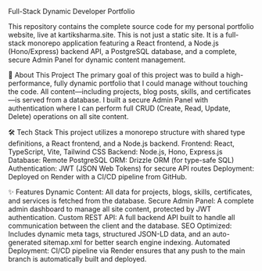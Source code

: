 Full-Stack Dynamic Developer Portfolio

This repository contains the complete source code for my personal portfolio website, live at kartiksharma.site.
This is not just a static site. It is a full-stack monorepo application featuring a React frontend, a Node.js (Hono/Express) backend API, a PostgreSQL database, and a complete, secure Admin Panel for dynamic content management.

🚀 About This Project
The primary goal of this project was to build a high-performance, fully dynamic portfolio that I could manage without touching the code.
All content—including projects, blog posts, skills, and certificates—is served from a database. I built a secure Admin Panel with authentication where I can perform full CRUD (Create, Read, Update, Delete) operations on all site content.

🛠️ Tech Stack
This project utilizes a monorepo structure with shared type definitions, a React frontend, and a Node.js backend.
Frontend: React, TypeScript, Vite, Tailwind CSS
Backend: Node.js, Hono, Express.js
Database: Remote PostgreSQL
ORM: Drizzle ORM (for type-safe SQL)
Authentication: JWT (JSON Web Tokens) for secure API routes
Deployment: Deployed on Render with a CI/CD pipeline from GitHub.

✨ Features
Dynamic Content: All data for projects, blogs, skills, certificates, and services is fetched from the database.
Secure Admin Panel: A complete admin dashboard to manage all site content, protected by JWT authentication.
Custom REST API: A full backend API built to handle all communication between the client and the database.
SEO Optimized: Includes dynamic meta tags, structured JSON-LD data, and an auto-generated sitemap.xml for better search engine indexing.
Automated Deployment: CI/CD pipeline via Render ensures that any push to the main branch is automatically built and deployed.
